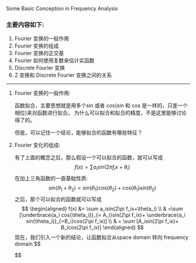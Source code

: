 <!--
 * @Author: Liu Weilong
 * @Date: 2021-05-24 19:30:14
 * @LastEditors: Liu Weilong
 * @LastEditTime: 2021-05-24 19:56:01
 * @Description: 
-->
Some Basic Conception in Frequency Analysis

### 主要内容如下:
1. Fourier 变换的一般作用
2. Fourier 变换的组成
3. Fourier 变换的正交基
4. Fourier 如何使用复数来估计实函数
5. Discrete Fourier 变换
6. Z 变换和 Discrete Fourier 变换之间的关系

-----

1. Fourier 变换的一般作用:
   
   函数拟合，主要思想就是用多个sin 或者 cos(sin 和 cos 是一样的，只差一个相位)来对函数进行拟合。 为什么可以拟合和拟合的精度，不是这里能够讨论得了的。
   
   但是，可以记住一个结论，能够拟合的函数有哪些特征？

2. Fourier 变化的组成:
   
   有了上面的概念之后，那么假设一个可以拟合的函数，就可以写成
   $$
    f(x) = \sum a_i sin(2\pi f_ix+\theta_i)
   $$
   在加上三角函数的一直基础性质:
   $$
    sin(\theta_1+\theta_2) = sin(\theta_1)cos(\theta_2)+cos(\theta_1)sin(\theta_2)
   $$
   之后，那个可以拟合的函数就可以写成
   $$
    \begin{aligned}
        f(x) &= \sum a_isin(2\pi f_ix+\theta_i)
        \\
        & =\sum [\underbrace{a_i cos(\theta_i)}_{= A_i}sin(2\pi f_ix)+ \underbrace{a_i sin(\theta_i)}_{=B_i}cos(2\pi f_ix)] 
        \\
        & = \sum [A_isin(2\pi f_ix)+ B_icos(2\pi f_ix)] 
    \end{aligned}
   $$
   现在，我们引入一个新的结论，让函数拟合从space domain 转向 frequency domain
   $$
    
   $$
   




